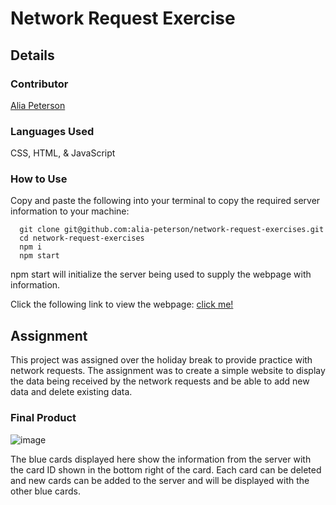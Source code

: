 # Network Request Exercise

## Details
### Contributor
[Alia Peterson](https://github.com/alia-peterson)

### Languages Used
CSS, HTML, & JavaScript

### How to Use

Copy and paste the following into your terminal to copy the required server information to your machine:
```
  git clone git@github.com:alia-peterson/network-request-exercises.git
  cd network-request-exercises
  npm i
  npm start
```
npm start will initialize the server being used to supply the webpage with information.

Click the following link to view the webpage: [click me!](alia-peterson.github.io/network-request-exercises/src/index.html)

## Assignment

This project was assigned over the holiday break to provide practice with network requests. The assignment was to create a simple website to display the data being received by the network requests and be able to add new data and delete existing data.

### Final Product

![image](https://user-images.githubusercontent.com/70297733/103467241-52da9300-4d0a-11eb-8e38-58763972a3a8.png)

The blue cards displayed here show the information from the server with the card ID shown in the bottom right of the card. Each card can be deleted and new cards can be added to the server and will be displayed with the other blue cards.
